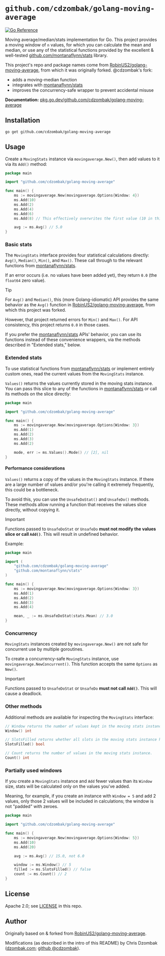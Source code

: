 # `github.com/cdzombak/golang-moving-average`

[![Go Reference](https://pkg.go.dev/badge/github.com/cdzombak/golang-moving-average.svg)](https://pkg.go.dev/github.com/cdzombak/golang-moving-average)

Moving average/median/stats implementation for Go. This project provides a moving window of `n` values, for which you can calculate the mean and median, or use any of the statistical functions provided by the excellent & well-tested [github.com/montanaflynn/stats](montanaflynn/stats) library.

This project's repo and package names come from [RobinUS2/golang-moving-average](https://github.com/RobinUS2/golang-moving-average), from which it was originally forked. @cdzombak's fork:

- adds a moving-median function
- integrates with [montanaflynn/stats](https://github.com/montanaflynn/stats)
- improves the concurrency-safe wrapper to prevent accidental misuse

**Documentation:** [pkg.go.dev/github.com/cdzombak/golang-moving-average](https://pkg.go.dev/github.com/cdzombak/golang-moving-average)

## Installation

```shell
go get github.com/cdzombak/golang-moving-average
```

## Usage

Create a `MovingStats` instance via `movingaverage.New()`, then add values to it via its `Add()` method:

```go
package main

import "github.com/cdzombak/golang-moving-average"

func main() {
	ms := movingaverage.New(movingaverage.Options{Window: 4})
	ms.Add(10)
	ms.Add(2)
	ms.Add(4)
	ms.Add(6)
	ms.Add(8) // This effectively overwrites the first value (10 in this example)

	avg := ms.Avg() // 5.0
}
```

### Basic stats

The `MovingStats` interface provides four statistical calculations directly: `Avg()`, `Median()`, `Min()`, and `Max()`. These call through to the relevant functions from [montanaflynn/stats](https://github.com/montanaflynn/stats).

If an error occurs (i.e. no values have been added yet), they return `0.0` (the `float64` zero value).

> [!TIP]
> For `Avg()` and `Median()`, this (more Golang-idiomatic) API provides the same behavior as the `Avg()` function in [RobinUS2/golang-moving-average](https://github.com/RobinUS2/golang-moving-average), from which this project was forked.
> 
> However, that project returned errors for `Min()` and `Max()`. For API consistency, this project returns `0.0` in those cases.
>
> If you prefer the [montanaflynn/stats](https://github.com/montanaflynn/stats) APIs' behavior, you can use its functions instead of these convenience wrappers, via the methods described in "Extended stats," below.

### Extended stats

To use statistical functions from [montanaflynn/stats](https://github.com/montanaflynn/stats) or implement entirely custom ones, read the current values from the `MovingStats` instance.

`Values()` returns the values currently stored in the moving stats instance. You can pass this slice to any of the functions in [montanaflynn/stats](https://github.com/montanaflynn/stats) or call its methods on the slice directly:

```go
package main

import "github.com/cdzombak/golang-moving-average"

func main() {
	ms := movingaverage.New(movingaverage.Options{Window: 3})
	ms.Add(1)
	ms.Add(2)
	ms.Add(3)
	ms.Add(2)

	mode, err := ms.Values().Mode() // [2], nil
}
```

#### Performance considerations

`Values()` returns a copy of the values in the `MovingStats` instance. If there are a large number of values and/or you're calling it extremely frequently, this could be a bottleneck.

To avoid this, you can use the `UnsafeDoStat()` and `UnsafeDo()` methods. These methods allow running a function that receives the values slice directly, without copying it.

> [!IMPORTANT]
> Functions passed to `UnsafeDoStat` or `UnsafeDo` **must not modify the values slice or call `Add()`**. This will result in undefined behavior.

Example:

```go
package main

import (
	"github.com/cdzombak/golang-moving-average"
	"github.com/montanaflynn/stats"
)

func main() {
	ms := movingaverage.New(movingaverage.Options{Window: 3})
	ms.Add(1)
	ms.Add(2)
	ms.Add(3)
	ms.Add(4)

	mean, _ := ms.UnsafeDoStat(stats.Mean) // 3.0
}
```

### Concurrency

`MovingStats` instances created by `movingaverage.New()` are not safe for concurrent use by multiple goroutines.

To create a concurrency-safe `MovingStats` instance, use `movingaverage.NewConcurrent()`. This function accepts the same `Options` as `New()`.

> [!IMPORTANT]
> Functions passed to `UnsafeDoStat` or `UnsafeDo` **must not call `Add()`**. This will cause a deadlock.

### Other methods

Additional methods are available for inspecting the `MovingStats` interface:

```go
// Window returns the number of values kept in the moving stats instance.
Window() int

// SlotsFilled returns whether all slots in the moving stats instance have been filled.
SlotsFilled() bool

// Count returns the number of values in the moving stats instance.
Count() int
```

### Partially used windows

If you create a `MovingStats` instance and `Add` fewer values than its `Window` size, stats will be calculated only on the values you've added.

Meaning, for example, if you create an instance with `Window = 5` and add 2 values, only those 2 values will be included in calculations; the window is not "padded" with zeroes.

```go
package main

import "github.com/cdzombak/golang-moving-average"

func main() {
	ms := movingaverage.New(movingaverage.Options{Window: 5})
	ms.Add(10)
	ms.Add(20)

	avg := ms.Avg() // 15.0, not 6.0

	window := ms.Window() // 5
	filled := ms.SlotsFilled() // false
	count := ms.Count() // 2
}
```

## License

Apache 2.0; see [LICENSE](LICENSE) in this repo.

## Author

Originally based on & forked from [RobinUS2/golang-moving-average](https://github.com/RobinUS2/golang-moving-average).

Modifications (as described in the intro of this README) by Chris Dzombak ([dzombak.com](https://dzombak.com); [github @cdzombak](https://github.com/cdzombak)).
